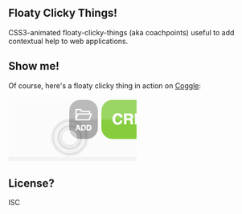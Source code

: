 ## Floaty Clicky Things!

CSS3-animated floaty-clicky-things (aka coachpoints) useful to add contextual help to web applications.

## Show me!
Of course, here's a floaty clicky thing in action on [Coggle](http://coggle.it):

![Floaty Clicky Thing](https://raw.githubusercontent.com/Coggle/floaty-clicky-thing/master/images/floatyclicky.gif)

## License?
ISC

